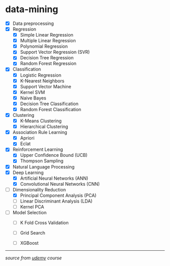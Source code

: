 # data-mining
- [x] Data preprocessing
- [x] Regression
  - [x] Simple Linear Regression
  - [x] Multiple Linear Regression
  - [x] Polynomial Regression
  - [x] Support Vector Regression (SVR)
  - [x] Decision Tree Regression
  - [x] Random Forest Regression
- [x] Classification
  - [x] Logistic Regression
  - [x] K-Nearest Neighbors
  - [x] Support Vector Machine
  - [x] Kernel SVM
  - [x] Naive Bayes
  - [x] Decision Tree Classification
  - [x] Random Forest Classification
- [x] Clustering
  - [x] K-Means Clustering
  - [x] Hierarchical Clustering
- [x] Association Rule Learning
  - [x] Apriori
  - [x] Eclat
- [x] Reinforcement Learning
  - [x] Upper Confidence Bound (UCB)
  - [x] Thompson Sampling
- [x] Natural Language Processing
- [x] Deep Learning
  - [x] Artificial Neural Networks (ANN)
  - [x] Convolutional Neural Networks (CNN)
- [ ] Dimensionality Reduction
  - [x] Principal Component Analysis (PCA)
  - [ ] Linear Discriminant Analysis (LDA)
  - [ ] Kernel PCA
- [ ] Model Selection
  - [ ] K Fold Cross Validation
  - [ ] Grid Search
  - [ ] XGBoost


---
*source from [udemy](https://www.udemy.com/machinelearning/learn/v4/content) course*